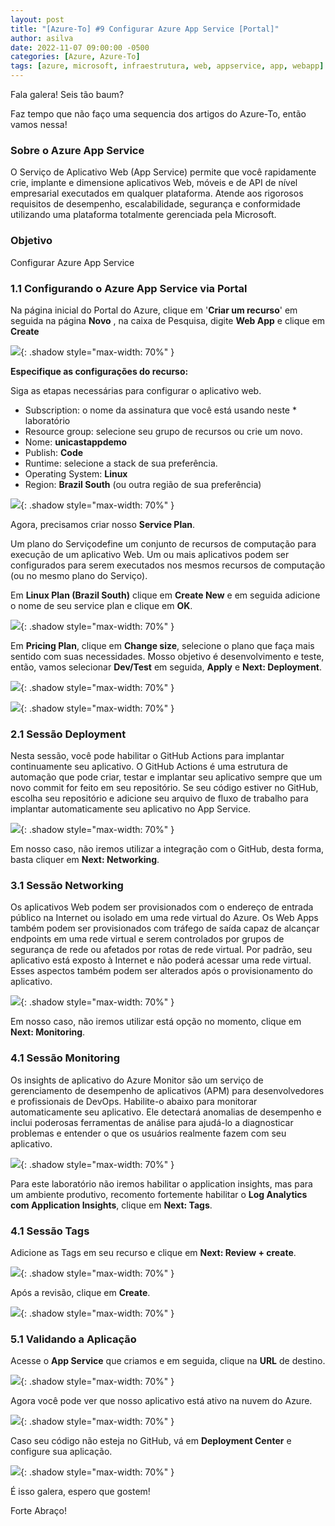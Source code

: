 ```yaml
---
layout: post
title: "[Azure-To] #9 Configurar Azure App Service [Portal]"
author: asilva
date: 2022-11-07 09:00:00 -0500
categories: [Azure, Azure-To]
tags: [azure, microsoft, infraestrutura, web, appservice, app, webapp]
---
```


Fala galera! Seis tão baum?

Faz tempo que não faço uma sequencia dos artigos do Azure-To, então vamos nessa!

### **Sobre o Azure App Service**

O Serviço de Aplicativo Web (App Service) permite que você rapidamente crie, implante e dimensione aplicativos Web, móveis e de API de nível empresarial executados em qualquer plataforma. Atende aos rigorosos requisitos de desempenho, escalabilidade, segurança e conformidade utilizando uma plataforma totalmente gerenciada pela Microsoft.

### **Objetivo**

Configurar Azure App Service

### **1.1 Configurando o Azure App Service via Portal**

Na página inicial do Portal do Azure, clique em '**Criar um recurso**' em seguida na página **Novo** , na caixa de Pesquisa, digite **Web App** e clique em **Create** 

![](/assets/img/43/webapp1.png){: .shadow style="max-width: 70%" }

**Especifique as configurações do recurso:**

Siga as etapas necessárias para configurar o aplicativo web.

* Subscription: o nome da assinatura que você está usando neste * laboratório
* Resource group: selecione seu grupo de recursos ou crie um novo.
* Nome: **unicastappdemo**
* Publish: **Code**
* Runtime: selecione a stack de sua preferência.
* Operating System: **Linux**
* Region: **Brazil South** (ou outra região de sua preferência)

![](/assets/img/43/webapp2.png){: .shadow style="max-width: 70%" }

Agora, precisamos criar nosso **Service Plan**.

Um plano do Serviçodefine um conjunto de recursos de computação para execução de um aplicativo Web. Um ou mais aplicativos podem ser configurados para serem executados nos mesmos recursos de computação (ou no mesmo plano do Serviço).

Em **Linux Plan (Brazil South)** clique em **Create New** e em seguida adicione o nome de seu service plan e clique em **OK**.

![](/assets/img/43/webapp3.png){: .shadow style="max-width: 70%" }

Em **Pricing Plan**, clique em **Change size**, selecione o plano que faça mais sentido com suas necessidades. Mosso objetivo é desenvolvimento e teste, então, vamos selecionar **Dev/Test** em seguida, **Apply** e **Next: Deployment**.

![](/assets/img/43/webapp4.png){: .shadow style="max-width: 70%" }

![](/assets/img/43/webapp5.png){: .shadow style="max-width: 70%" }

### **2.1 Sessão Deployment**

Nesta sessão, você pode habilitar o GitHub Actions para implantar continuamente seu aplicativo. O GitHub Actions é uma estrutura de automação que pode criar, testar e implantar seu aplicativo sempre que um novo commit for feito em seu repositório. Se seu código estiver no GitHub, escolha seu repositório e adicione seu arquivo de fluxo de trabalho para implantar automaticamente seu aplicativo no App Service. 

![](/assets/img/43/webapp6.png){: .shadow style="max-width: 70%" }

Em nosso caso, não iremos utilizar a integração com o GitHub, desta forma, basta cliquer em **Next: Networking**.

### **3.1 Sessão Networking**

Os aplicativos Web podem ser provisionados com o endereço de entrada público na Internet ou isolado em uma rede virtual do Azure. Os Web Apps também podem ser provisionados com tráfego de saída capaz de alcançar endpoints em uma rede virtual e serem controlados por grupos de segurança de rede ou afetados por rotas de rede virtual. Por padrão, seu aplicativo está exposto à Internet e não poderá acessar uma rede virtual. Esses aspectos também podem ser alterados após o provisionamento do aplicativo.

![](/assets/img/43/webapp7.png){: .shadow style="max-width: 70%" }

Em nosso caso, não iremos utilizar está opção no momento, clique em **Next: Monitoring**.

### **4.1 Sessão Monitoring**

Os insights de aplicativo do Azure Monitor são um serviço de gerenciamento de desempenho de aplicativos (APM) para desenvolvedores e profissionais de DevOps. Habilite-o abaixo para monitorar automaticamente seu aplicativo. Ele detectará anomalias de desempenho e inclui poderosas ferramentas de análise para ajudá-lo a diagnosticar problemas e entender o que os usuários realmente fazem com seu aplicativo. 

![](/assets/img/43/webapp8.png){: .shadow style="max-width: 70%" }

Para este laboratório não iremos habilitar o application insights, mas para um ambiente produtivo, recomento fortemente habilitar o **Log Analytics com Application Insights**, clique em **Next: Tags**.

### **4.1 Sessão Tags**

Adicione as Tags em seu recurso e clique em **Next: Review + create**.

![](/assets/img/43/webapp9.png){: .shadow style="max-width: 70%" }

Após a revisão, clique em **Create**.

![](/assets/img/43/webapp10.png){: .shadow style="max-width: 70%" }

### **5.1 Validando a Aplicação**

Acesse o **App Service** que criamos e em seguida, clique na **URL** de destino.

![](/assets/img/43/webapp11.png){: .shadow style="max-width: 70%" }

Agora você pode ver que nosso aplicativo está ativo na nuvem do Azure.

![](/assets/img/43/webapp12.png){: .shadow style="max-width: 70%" }

Caso seu código não esteja no GitHub, vá em **Deployment Center** e configure sua aplicação.

![](/assets/img/43/webapp13.png){: .shadow style="max-width: 70%" }

É isso galera, espero que gostem!

Forte Abraço!